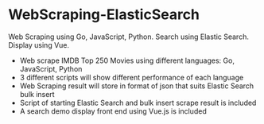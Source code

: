 # WebScraping-ElasticSearch
 Web Scraping using Go, JavaScript, Python. Search using Elastic Search. Display using Vue.

* Web scrape IMDB Top 250 Movies using different languages: Go, JavaScript, Python
* 3 different scripts will show different performance of each language
* Web Scraping result will store in format of json that suits Elastic Search bulk insert
* Script of starting Elastic Search and bulk insert scrape result is included
* A search demo display front end using Vue.js is included
